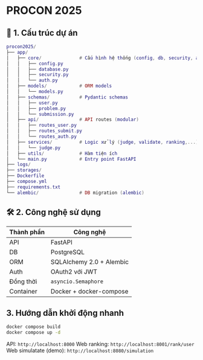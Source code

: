 # PROCON 2025

## 🧱 1. Cấu trúc dự án
```lua
procon2025/
├── app/
│   ├── core/              # Cấu hình hệ thống (config, db, security, auth)
│   │   ├── config.py
│   │   ├── database.py
│   │   ├── security.py
│   │   └── auth.py
│   ├── models/            # ORM models
│   │   └── models.py
│   ├── schemas/           # Pydantic schemas
│   │   ├── user.py
│   │   ├── problem.py
│   │   └── submission.py
│   ├── api/               # API routes (modular)
│   │   ├── routes_user.py
│   │   ├── routes_submit.py
│   │   └── routes_auth.py
│   ├── services/          # Logic xử lý (judge, validate, ranking,...)
│   │   └── judge.py
│   ├── utils/             # Hàm tiện ích
│   └── main.py            # Entry point FastAPI
├── logs/
├── storages/
├── Dockerfile
├── compose.yml
├── requirements.txt
└── alembic/               # DB migration (alembic)
```

## 🛠️ 2. Công nghệ sử dụng
| Thành phần | Công nghệ                |
| ---------- | ------------------------ |
| API        | FastAPI                  |
| DB         | PostgreSQL               |
| ORM        | SQLAlchemy 2.0 + Alembic |
| Auth       | OAuth2 với JWT           |
| Đồng thời  | `asyncio.Semaphore`      |
| Container  | Docker + docker-compose  |

## 3. Hướng dẫn khởi động nhanh

```bash
docker compose build
docker compose up -d
```

API: `http://localhost:8000`
Web ranking: `http://localhost:8001/rank/user`
Web simulatate (demo): `http://localhost:8080/simulation`

